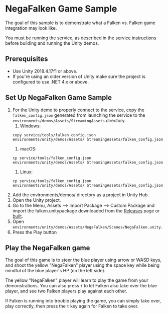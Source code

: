 # NegaFalken Game Sample

The goal of this sample is to demonstrate what a Falken vs. Falken game
integration may look like.

You must be running the service, as described in the
[service instructions](../../../../../service/README.md)
before building and running the Unity demos.

## Prerequisites

- Use Unity 2018.4.17f1 or above.
- If you're using an older version of Unity make sure the project is configured
to use .NET 4.x or above.

## Set Up NegaFalken Game Sample

1. For the Unity demo to properly connect to the service, copy the
   `falken_config.json` generated from launching the service to the
   `environments/demos/Assets/StreamingAssets` directory.
   1. Windows:
   ```
   copy service/tools/falken_config.json environments/unity/demos/Assets/ StreamingAssets/falken_config.json
   ```
   1. macOS:
   ```
   cp service/tools/falken_config.json environments/unity/demos/Assets/ StreamingAssets/falken_config.json
   ```
   1. Linux:
   ```
   cp service/tools/falken_config.json environments/unity/demos/Assets/ StreamingAssets/falken_config.json
   ```
1. Add the environments/demos/ directory as a project in Unity Hub.
1. Open the Unity project.
1. Go to the Menu, Assets --> Import Package --> Custom Package and import the
falken.unitypackage downloaded from the
[Releases](https://github.com/google-research/falken/releases) page or
 [built](../../../../../sdk/unity/README.md).
1. Open `environments/unity/demos/Assets/NegaFalken/Scenes/NegaFalken.unity`.
1. Press the Play button

## Play the NegaFalken game

The goal of this game is to steer the blue player using arrow or WASD keys, and
shoot the yellow "NegaFalken" player using the space key while being mindful of
the blue player's HP (on the left side).

The yellow "NegaFalken" player will learn to play the game from your
demonstrations. You can also press `t` to let Falken also take over the blue
player, and see two Falken players play against each other.

If Falken is running into trouble playing the game, you can simply take over,
play correctly, then press the `t` key again for Falken to take over.
